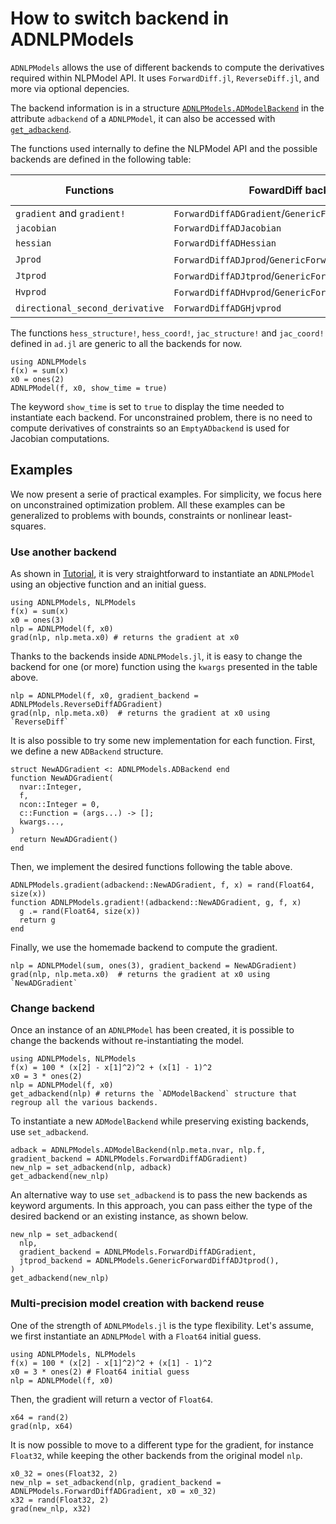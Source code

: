 # How to switch backend in ADNLPModels

`ADNLPModels` allows the use of different backends to compute the derivatives required within NLPModel API.
It uses `ForwardDiff.jl`, `ReverseDiff.jl`, and more via optional depencies.

The backend information is in a structure [`ADNLPModels.ADModelBackend`](@ref) in the attribute `adbackend` of a `ADNLPModel`, it can also be accessed with [`get_adbackend`](@ref).

The functions used internally to define the NLPModel API and the possible backends are defined in the following table:

| Functions | FowardDiff backends | ReverseDiff backends | Zygote backends | Enzyme backend | Sparse backend |
| --------- | ------------------- | -------------------- | --------------- | -------------- | -------------- |
| `gradient` and `gradient!` | `ForwardDiffADGradient`/`GenericForwardDiffADGradient` | `ReverseDiffADGradient`/`GenericReverseDiffADGradient` | `ZygoteADGradient` | `EnzymeReverseADGradient` | -- |
| `jacobian` | `ForwardDiffADJacobian` | `ReverseDiffADJacobian` | `ZygoteADJacobian` | `SparseEnzymeADJacobian` | `SparseADJacobian` |
| `hessian` | `ForwardDiffADHessian` | `ReverseDiffADHessian` | `ZygoteADHessian` | `SparseEnzymeADHessian` | `SparseADHessian`/`SparseReverseADHessian` |
| `Jprod` | `ForwardDiffADJprod`/`GenericForwardDiffADJprod` | `ReverseDiffADJprod`/`GenericReverseDiffADJprod` | `ZygoteADJprod` | `EnzymeReverseADJprod` | -- |
| `Jtprod` | `ForwardDiffADJtprod`/`GenericForwardDiffADJtprod` | `ReverseDiffADJtprod`/`GenericReverseDiffADJtprod` | `ZygoteADJtprod` | `EnzymeReverseADJtprod` | -- |
| `Hvprod` | `ForwardDiffADHvprod`/`GenericForwardDiffADHvprod` | `ReverseDiffADHvprod`/`GenericReverseDiffADHvprod` | -- | `EnzymeReverseADHvprod` | -- |
| `directional_second_derivative` | `ForwardDiffADGHjvprod` | -- | -- | -- | -- |

The functions `hess_structure!`, `hess_coord!`, `jac_structure!` and `jac_coord!` defined in `ad.jl` are generic to all the backends for now.

```@example ex1
using ADNLPModels
f(x) = sum(x)
x0 = ones(2)
ADNLPModel(f, x0, show_time = true)
```

The keyword `show_time` is set to `true` to display the time needed to instantiate each backend.
For unconstrained problem, there is no need to compute derivatives of constraints so an `EmptyADbackend` is used for Jacobian computations.

## Examples

We now present a serie of practical examples. For simplicity, we focus here on unconstrained optimization problem. All these examples can be generalized to problems with bounds, constraints or nonlinear least-squares.

### Use another backend

As shown in [Tutorial](@ref), it is very straightforward to instantiate an `ADNLPModel` using an objective function and an initial guess.

```@example adnlp
using ADNLPModels, NLPModels
f(x) = sum(x)
x0 = ones(3)
nlp = ADNLPModel(f, x0)
grad(nlp, nlp.meta.x0) # returns the gradient at x0
```

Thanks to the backends inside `ADNLPModels.jl`, it is easy to change the backend for one (or more) function using the `kwargs` presented in the table above.

```@example adnlp
nlp = ADNLPModel(f, x0, gradient_backend = ADNLPModels.ReverseDiffADGradient)
grad(nlp, nlp.meta.x0)  # returns the gradient at x0 using `ReverseDiff`
```

It is also possible to try some new implementation for each function. First, we define a new `ADBackend` structure.

```@example adnlp
struct NewADGradient <: ADNLPModels.ADBackend end
function NewADGradient(
  nvar::Integer,
  f,
  ncon::Integer = 0,
  c::Function = (args...) -> [];
  kwargs...,
)
  return NewADGradient()
end
```

Then, we implement the desired functions following the table above.

```@example adnlp
ADNLPModels.gradient(adbackend::NewADGradient, f, x) = rand(Float64, size(x))
function ADNLPModels.gradient!(adbackend::NewADGradient, g, f, x)
  g .= rand(Float64, size(x))
  return g
end
```

Finally, we use the homemade backend to compute the gradient.

```@example adnlp
nlp = ADNLPModel(sum, ones(3), gradient_backend = NewADGradient)
grad(nlp, nlp.meta.x0)  # returns the gradient at x0 using `NewADGradient`
```

### Change backend

Once an instance of an `ADNLPModel` has been created, it is possible to change the backends without re-instantiating the model.

```@example adnlp2
using ADNLPModels, NLPModels
f(x) = 100 * (x[2] - x[1]^2)^2 + (x[1] - 1)^2
x0 = 3 * ones(2)
nlp = ADNLPModel(f, x0)
get_adbackend(nlp) # returns the `ADModelBackend` structure that regroup all the various backends.
```

To instantiate a new `ADModelBackend` while preserving existing backends, use `set_adbackend`.

```@example adnlp2
adback = ADNLPModels.ADModelBackend(nlp.meta.nvar, nlp.f, gradient_backend = ADNLPModels.ForwardDiffADGradient)
new_nlp = set_adbackend(nlp, adback)
get_adbackend(new_nlp)
```

An alternative way to use `set_adbackend` is to pass the new backends as keyword arguments.
In this approach, you can pass either the type of the desired backend or an existing instance, as shown below.

```@example adnlp2
new_nlp = set_adbackend(
  nlp,
  gradient_backend = ADNLPModels.ForwardDiffADGradient,
  jtprod_backend = ADNLPModels.GenericForwardDiffADJtprod(),
)
get_adbackend(new_nlp)
```

### Multi-precision model creation with backend reuse

One of the strength of `ADNLPModels.jl` is the type flexibility. Let's assume, we first instantiate an `ADNLPModel` with a `Float64` initial guess.

```@example adnlp3
using ADNLPModels, NLPModels
f(x) = 100 * (x[2] - x[1]^2)^2 + (x[1] - 1)^2
x0 = 3 * ones(2) # Float64 initial guess
nlp = ADNLPModel(f, x0)
```

Then, the gradient will return a vector of `Float64`.

```@example adnlp3
x64 = rand(2)
grad(nlp, x64)
```

It is now possible to move to a different type for the gradient, for instance `Float32`, while keeping the other backends from the original model `nlp`.

```@example adnlp3
x0_32 = ones(Float32, 2)
new_nlp = set_adbackend(nlp, gradient_backend = ADNLPModels.ForwardDiffADGradient, x0 = x0_32)
x32 = rand(Float32, 2)
grad(new_nlp, x32)
```
